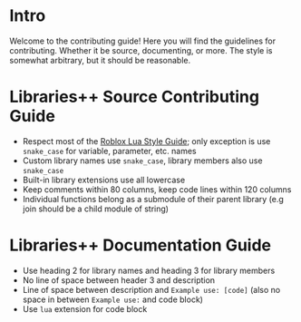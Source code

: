 # Intro

Welcome to the contributing guide! Here you will find the guidelines for contributing. Whether it be source, documenting, or more. The style is somewhat arbitrary, but it should be reasonable.


# Libraries++ Source Contributing Guide
* Respect most of the [Roblox Lua Style Guide](https://roblox.github.io/lua-style-guide/); only exception is use `snake_case` for variable, parameter, etc. names
* Custom library names use `snake_case`, library members also use `snake_case`
* Built-in library extensions use all lowercase
* Keep comments within 80 columns, keep code lines within 120 columns
* Individual  functions belong as a submodule of their parent library (e.g join should be a child module of string)

# Libraries++ Documentation Guide
* Use heading 2 for library names and heading 3 for library members
* No line of space between header 3 and description
* Line of space between description and `Example use: [code]` (also no space in between `Example use:` and code block)
* Use `lua` extension for code block
